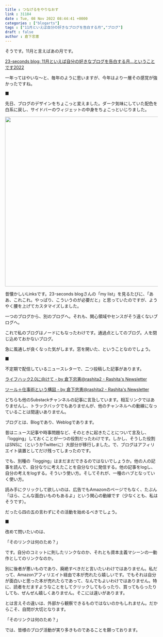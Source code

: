 ```yaml
---
title : つなげるをやりなおす
link : 31184
date : Tue, 08 Nov 2022 08:44:41 +0000
categories : ["blogarts"]
tags : ["11月といえば自分の好きなブログを告白する月","ブログ"]
draft : false
author : 倉下忠憲
---
```



そうです。11月と言えばあの月です。

<a href="http://23secblog.blogspot.com/2022/11/112022.html">23-seconds blog: 11月といえば自分の好きなブログを告白する月…ということです2022</a>

一年ってはやいな〜と、毎年のように思いますが、今年はより一層その感覚が強かったですね。

■

先日、ブログのデザインをちょこっと変えました。ダーク気味にしていた配色を白系に戻し、サイドバーのウィジェットの中身をちょこっといじりました。

<a href="https://rashita.net/blog/?attachment_id=31186" rel="attachment wp-att-31186"><img src="https://rashita.net/blog/wp-content/uploads/2022/11/aed7f966e37d6ea4d3fcb4194cc9f14b-700x613.png" alt="" width="640" height="560" class="alignnone size-large wp-image-31186" /></a>

昔懐かしいLinksです。23-seconds blogさんの「my list」を見るたびに、「ああ、これこれ。やっぱり、こういうのが必要だと」と思っていたのですが、ようやく腰を上げてカスタマイズしました。

一つのブログから、別のブログへ。それも、関心領域やセンスがそう遠くないブログへ。

これで私のブログはノードにもなったわけです。通過点としてのブログ。人を閉じ込めておかないブログ。

急に風通しが良くなった気がします。窓を開いた、ということなのでしょう。

■

不定期で配信しているニュースレターで、二つ投稿した記事があります。

<a href="https://tadanori.substack.com/p/20">ライフハック2.0に向けて - by 倉下忠憲@rashita2 - Rashita's Newsletter</a>

<a href="https://tadanori.substack.com/p/371">ツール＋仕事術という構図 - by 倉下忠憲@rashita2 - Rashita's Newsletter</a>

どちらも他のSubstackチャンネルの記事に言及しています。相互リンクではありませんし、トラックバックでもありませんが、他のチャンネルへの動線になっていることは間違いありません。

ブログとは、Blogであり、Weblogであります。

昔はニュース記事や時事問題など、そのときに起きたことについて言及し、「logging」しておくことが一つの役割だったわけです。しかし、そうした役割はSNSに（というかTwitterに）大部分が移行しました。で、ブログはアフィリエイト装置としてだけ残ってしまったのです。

でも、別種の「logging」はまだまだできるのではないでしょうか。他の人の記事を読んで、自分なりに考えたことを自分なりに発信する。他の記事をlogし、自分の考えをlogする。そういう使い方。そしてそれが、一種のハブとなっていく使い方。

読み手にクリックして欲しいのは、広告でもAmazonのページでもなく、たぶん「ほら、こんな面白いものもあるよ」という関心の動線です（少なくとも、私はそうです）。

だったら四の五の言わずにその活動を始めるべきでしょう。

■

改めて問いたいのは、

「そのリンクは何のため？」

です。自分のコミットに則したリンクなのか、それとも資本主義マシーンの一動作としてのリンクなのか。

別に後者が悪いものであり、廃絶すべきだと言いたいわけではありません。私だって、Amazonアフィリエイト経由で本が売れたら嬉しいです。でもそれは自分が面白いと思った本が売れたらであって、なんでもよいわけではありません。特に、読者をだますようなことをしてクリックしてもらったり、買ってもらったりしても、ぜんぜん嬉しくありません。そこには違いがあります。

とは言えその違いは、外部から観察できるものではないのかもしれません。だからこそ、自問が大切となります。

「そのリンクは何のため？」

では、皆様のブログ活動が実り多きものであることを願っております。
